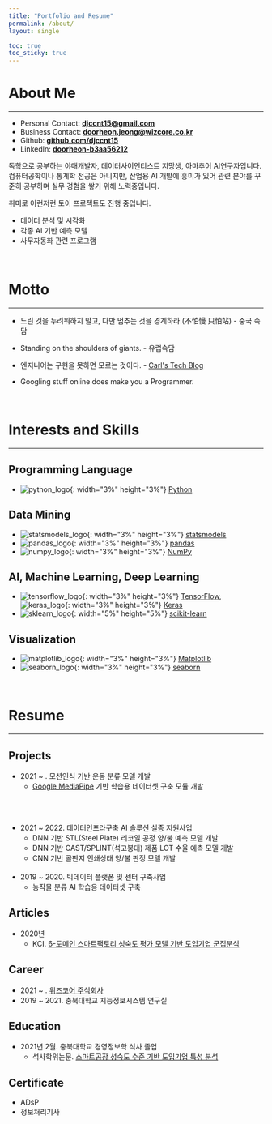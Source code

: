 ```yaml
---
title: "Portfolio and Resume"
permalink: /about/
layout: single

toc: true
toc_sticky: true
---
```

# About Me
---
- Personal Contact: **[djccnt15@gmail.com](mailto:djccnt15@gmail.com)**
- Business Contact: **[doorheon.jeong@wizcore.co.kr](mailto:doorheon.jeong@wizcore.co.kr)**
- Github: **[github.com/djccnt15](https://github.com/djccnt15)**
- LinkedIn: **[doorheon-b3aa56212](https://www.linkedin.com/in/doorheon-b3aa56212/)**

독학으로 공부하는 야매개발자, 데이터사이언티스트 지망생, 아마추어 AI연구자입니다. 컴퓨터공학이나 통계학 전공은 아니지만, 산업용 AI 개발에 흥미가 있어 관련 분야를 꾸준히 공부하며 실무 경험을 쌓기 위해 노력중입니다.  

취미로 이런저런 토이 프로젝트도 진행 중입니다.  

- 데이터 분석 및 시각화
- 각종 AI 기반 예측 모델
- 사무자동화 관련 프로그램

<br>

# Motto
---

- 느린 것을 두려워하지 말고, 다만 멈추는 것을 경계하라.(不怕慢 只怕站) - 중국 속담
- Standing on the shoulders of giants. - 유럽속담

- 엔지니어는 구현을 못하면 모르는 것이다. - [Carl's Tech Blog](https://wotres.tistory.com/)
- Googling stuff online does make you a Programmer.

<br>

# Interests and Skills
---

## Programming Language
- ![python_logo](/assets/images/posts/logo_Python.svg){: width="3%" height="3%"} [Python](https://www.python.org/)

## Data Mining
- ![statsmodels_logo](/assets/images/posts/logo_statsmodels.svg){: width="3%" height="3%"} [statsmodels](https://www.statsmodels.org/)
- ![pandas_logo](/assets/images/posts/logo_pandas.svg){: width="3%" height="3%"} [pandas](https://pandas.pydata.org/)
- ![numpy_logo](/assets/images/posts/logo_numpy.svg){: width="3%" height="3%"} [NumPy](https://numpy.org/)

## AI, Machine Learning, Deep Learning
- ![tensorflow_logo](/assets/images/posts/logo_Tensorflow.svg){: width="3%" height="3%"} [TensorFlow](https://www.tensorflow.org/), ![keras_logo](/assets/images/posts/logo_Keras.svg){: width="3%" height="3%"} [Keras](https://keras.io/)
- ![sklearn_logo](/assets/images/posts/logo_scikit-learn.png){: width="5%" height="5%"} [scikit-learn](https://scikit-learn.org/)

## Visualization
- ![matplotlib_logo](/assets/images/posts/logo_Matplotlib.svg){: width="3%" height="3%"} [Matplotlib](https://matplotlib.org/)
- ![seaborn_logo](/assets/images/posts/logo_seaborn.svg){: width="3%" height="3%"} [seaborn](https://seaborn.pydata.org/)

<br>

# Resume
---

## Projects
- 2021 ~ . 모션인식 기반 운동 분류 모델 개발
    - [Google MediaPipe](https://google.github.io/mediapipe/) 기반 학습용 데이터셋 구축 모듈 개발 <!-- 및 데이터셋 구축 -->
    <!-- - LSTM 기반 운동 분류 및 카운팅 모델 개발 -->
<br><br>
- 2021 ~ 2022. 데이터인프라구축 AI 솔루션 실증 지원사업
    - DNN 기반 STL(Steel Plate) 리코일 공정 양/불 예측 모델 개발
    - DNN 기반 CAST/SPLINT(석고붕대) 제품 LOT 수율 예측 모델 개발
    - CNN 기반 골판지 인쇄상태 양/불 판정 모델 개발
<br><br>
- 2019 ~ 2020. 빅데이터 플랫폼 및 센터 구축사업
    - 농작물 분류 AI 학습용 데이터셋 구축

## Articles
- 2020년
    - KCI. [6-도메인 스마트팩토리 성숙도 평가 모델 기반 도입기업 군집분석](https://www.kci.go.kr/kciportal/ci/sereArticleSearch/ciSereArtiView.kci?sereArticleSearchBean.artiId=ART002627006)

<!-- ### Petents
-  -->

<!-- ### Competition
-  -->

## Career
- 2021 ~ . [위즈코어 주식회사](http://wizcore.co.kr/)
- 2019 ~ 2021. 충북대학교 지능정보시스템 연구실

## Education
- 2021년 2월. 충북대학교 경영정보학 석사 졸업
    - 석사학위논문. [스마트공장 성숙도 수준 기반 도입기업 특성 분석](http://www.riss.kr/link?id=T15766958)

## Certificate
- ADsP
- 정보처리기사